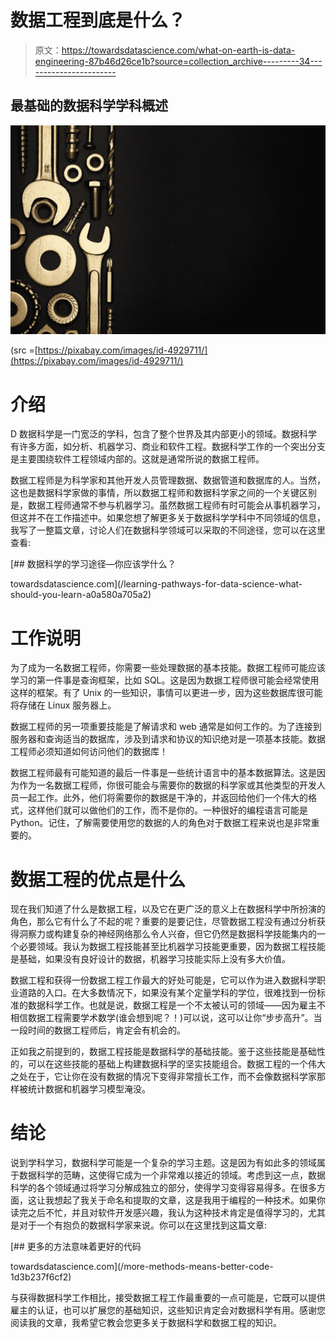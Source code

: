 # 数据工程到底是什么？

> 原文：<https://towardsdatascience.com/what-on-earth-is-data-engineering-87b46d26ce1b?source=collection_archive---------34----------------------->

## 最基础的数据科学学科概述

![](img/8feccffe440ee6e206b1635b2300b1d8.png)

(src =[https://pixabay.com/images/id-4929711/](https://pixabay.com/images/id-4929711/)

# 介绍

D 数据科学是一门宽泛的学科，包含了整个世界及其内部更小的领域。数据科学有许多方面，如分析、机器学习、商业和软件工程。数据科学工作的一个突出分支是主要围绕软件工程领域内部的。这就是通常所说的数据工程师。

数据工程师是为科学家和其他开发人员管理数据、数据管道和数据库的人。当然，这也是数据科学家做的事情，所以数据工程师和数据科学家之间的一个关键区别是，数据工程师通常不参与机器学习。虽然数据工程师有时可能会从事机器学习，但这并不在工作描述中。如果您想了解更多关于数据科学学科中不同领域的信息，我写了一整篇文章，讨论人们在数据科学领域可以采取的不同途径，您可以在这里查看:

[](/learning-pathways-for-data-science-what-should-you-learn-a0a580a705a2) [## 数据科学的学习途径—你应该学什么？

towardsdatascience.com](/learning-pathways-for-data-science-what-should-you-learn-a0a580a705a2) 

# 工作说明

为了成为一名数据工程师，你需要一些处理数据的基本技能。数据工程师可能应该学习的第一件事是查询框架，比如 SQL。这是因为数据工程师很可能会经常使用这样的框架。有了 Unix 的一些知识，事情可以更进一步，因为这些数据库很可能将存储在 Linux 服务器上。

数据工程师的另一项重要技能是了解请求和 web 通常是如何工作的。为了连接到服务器和查询适当的数据库，涉及到请求和协议的知识绝对是一项基本技能。数据工程师必须知道如何访问他们的数据库！

数据工程师最有可能知道的最后一件事是一些统计语言中的基本数据算法。这是因为作为一名数据工程师，你很可能会与需要你的数据的科学家或其他类型的开发人员一起工作。此外，他们将需要你的数据是干净的，并返回给他们一个伟大的格式，这样他们就可以做他们的工作，而不是你的。一种很好的编程语言可能是 Python。记住，了解需要使用您的数据的人的角色对于数据工程来说也是非常重要的。

# 数据工程的优点是什么

现在我们知道了什么是数据工程，以及它在更广泛的意义上在数据科学中所扮演的角色，那么它有什么了不起的呢？重要的是要记住，尽管数据工程没有通过分析获得洞察力或构建复杂的神经网络那么令人兴奋，但它仍然是数据科学技能集内的一个必要领域。我认为数据工程技能甚至比机器学习技能更重要，因为数据工程技能是基础，如果没有良好设计的数据，机器学习技能实际上没有多大价值。

数据工程和获得一份数据工程工作最大的好处可能是，它可以作为进入数据科学职业道路的入口。在大多数情况下，如果没有某个定量学科的学位，很难找到一份标准的数据科学工作。也就是说，数据工程是一个不太被认可的领域——因为雇主不相信数据工程需要学术数学(谁会想到呢？！)可以说，这可以让你“步步高升”。当一段时间的数据工程师后，肯定会有机会的。

正如我之前提到的，数据工程技能是数据科学的基础技能。鉴于这些技能是基础性的，可以在这些技能的基础上构建数据科学的坚实技能组合。数据工程的一个伟大之处在于，它让你在没有数据的情况下变得非常擅长工作，而不会像数据科学家那样被统计数据和机器学习模型淹没。

# 结论

说到学科学习，数据科学可能是一个复杂的学习主题。这是因为有如此多的领域属于数据科学的范畴，这使得它成为一个非常难以接近的领域。考虑到这一点，数据科学的各个领域通过将学习分解成独立的部分，使得学习变得容易得多。在很多方面，这让我想起了我关于命名和提取的文章，这是我用于编程的一种技术。如果你读完之后不忙，并且对软件开发感兴趣，我认为这种技术肯定是值得学习的，尤其是对于一个有抱负的数据科学家来说。你可以在这里找到这篇文章:

[](/more-methods-means-better-code-1d3b237f6cf2) [## 更多的方法意味着更好的代码

towardsdatascience.com](/more-methods-means-better-code-1d3b237f6cf2) 

与获得数据科学工作相比，接受数据工程工作最重要的一点可能是，它既可以提供雇主的认证，也可以扩展您的基础知识，这些知识肯定会对数据科学有用。感谢您阅读我的文章，我希望它教会您更多关于数据科学和数据工程的知识。